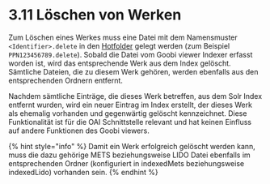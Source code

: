 # 3.11  Löschen von Werken

Zum Löschen eines Werkes muss eine Datei mit dem Namensmuster `<Identifier>.delete` in den [Hotfolder](3.2.md#3-2-1-parameter-hotfolder) gelegt werden \(zum Beispiel `PPN123456789.delete`\). Sobald die Datei vom Goobi viewer Indexer erfasst worden ist, wird das entsprechende Werk aus dem Index gelöscht. Sämtliche Dateien, die zu diesem Werk gehören, werden ebenfalls aus den entsprechenden Ordnern entfernt.

Nachdem sämtliche Einträge, die dieses Werk betreffen, aus dem Solr Index entfernt wurden, wird ein neuer Eintrag im Index erstellt, der dieses Werk als ehemalig vorhanden und gegenwärtig gelöscht kennzeichnet. Diese Funktionalität ist für die OAI Schnittstelle relevant und hat keinen Einfluss auf andere Funktionen des Goobi viewers.

{% hint style="info" %}
Damit ein Werk erfolgreich gelöscht werden kann, muss die dazu gehörige METS beziehungsweise LIDO Datei ebenfalls im entsprechenden Ordner \(konfiguriert in indexedMets beziehungsweise indexedLido\) vorhanden sein.
{% endhint %}

